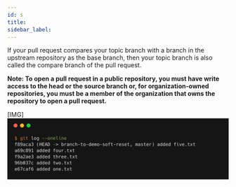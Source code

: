 ```yaml
---
id: s
title:
sidebar_label:
---
```




If your pull request compares your topic branch with a branch in the upstream
repository as the base branch, then your topic branch is also called the compare branch of the pull request.



**Note: To open a pull request in a public repository, you must have write access to the head or the source branch or, for organization-owned repositories, you must be a member of the organization that owns the repository to open a pull request.**


[IMG]
![xxx](https://raw.githubusercontent.com/ChickenKyiv/awesome-git-article/master/img/commands/02-reset.png)
